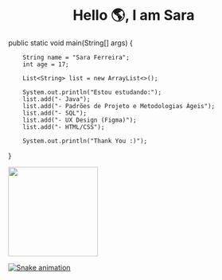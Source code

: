

<h1 align="center">Hello 🌎, I am Sara</h1>

public static void main(String[] args) {
        
        String name = "Sara Ferreira";
        int age = 17;
        
        List<String> list = new ArrayList<>();
        
        System.out.println("Estou estudando:");
        list.add("- Java");
        list.add("- Padrões de Projeto e Metodologias Ágeis");
        list.add("- SQL");
        list.add("- UX Design (Figma)");
        list.add("- HTML/CSS");

        System.out.println("Thank You :)");

}

<div>
<a href="https://github.com/seu-usuário-aqui">
<img height="180em" src="https://github-readme-stats.vercel.app/api/top-langs/?username=saraferreira10&layout=compact&langs_count=7&theme=dracula"/>
</div>
        

![Snake animation](https://github.com/saraferreira10/saraferreira10/blob/output/github-contribution-grid-snake.svg)

